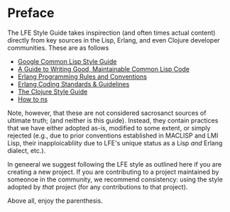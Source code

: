 # Preface

The LFE Style Guide takes inspirection (and often times actual content) directly from key sources in the Lisp, Erlang, and even Clojure developer communities. These are as follows

* [Google Common Lisp Style Guide](https://google.github.io/styleguide/lispguide.xml)
* [A Guide to Writing Good, Maintainable Common Lisp Code](https://lisp-lang.org/style-guide/)
* [Erlang Programming Rules and Conventions](http://www.erlang.se/doc/programming_rules.shtml)
* [Erlang Coding Standards & Guidelines](https://github.com/inaka/erlang_guidelines)
* [The Clojure Style Guide](https://github.com/bbatsov/clojure-style-guide)
* [How to ns](https://stuartsierra.com/2016/clojure-how-to-ns.html)

Note, however, that these are not considered sacrosanct sources of ultimate truth; (and neither is this guide). Instead, they contain practices that we have either adopted as-is, modified to some extent, or simply rejected (e.g., due to prior conventions established in MACLISP and LMI Lisp, their inapploicabliity due to LFE's unique status as a Lisp _and_ Erlang dialect, etc.).

In geneeral we suggest following the LFE style as outlined here if you are creating a new project. If you are contributing to a project maintained by someonoe in the community, we recommend consistency: using the style adopted by _that_ project (for any contributions to that project).

Above all, enjoy the parenthesis.
